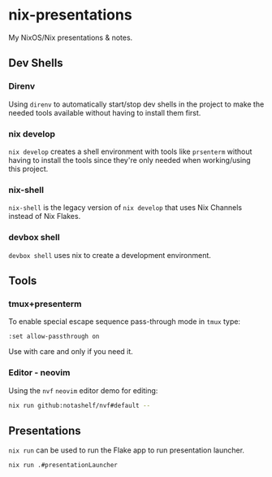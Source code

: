 # nix-presentations

My NixOS/Nix presentations & notes.

## Dev Shells

### Direnv

Using `direnv` to automatically start/stop dev shells in the project to make the
needed tools available without having to install them first.

### nix develop

`nix develop` creates a shell environment with tools like `prsenterm` without
having to install the tools since they're only needed when working/using this
project.

### nix-shell

`nix-shell` is the legacy version of `nix develop` that uses Nix Channels
instead of Nix Flakes.

### devbox shell

`devbox shell` uses nix to create a development environment.

## Tools

### tmux+presenterm

To enable special escape sequence pass-through mode in `tmux` type:

```text
:set allow-passthrough on
```

Use with care and only if you need it.

### Editor - neovim

Using the `nvf` `neovim` editor demo for editing:

```bash
nix run github:notashelf/nvf#default --
```

## Presentations

`nix run` can be used to run the Flake app to run presentation launcher.

```bash
nix run .#presentationLauncher
```
